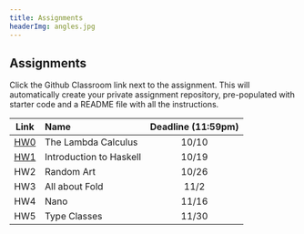 ```yaml
---
title: Assignments
headerImg: angles.jpg
---
```


## Assignments

Click the Github Classroom link next to the assignment. 
This will automatically create your private assignment repository, 
pre-populated with starter code and a README file with all the instructions.


| Link                                             | Name                            | Deadline (11:59pm)        |
|:------------------------------------------------:|:--------------------------------|:-------------------------:|
| [HW0](https://classroom.github.com/a/ntHHd64Z)   | The Lambda Calculus             | 10/10                      |
| [HW1](https://classroom.github.com/a/1Qsc21M6)   | Introduction to Haskell         | 10/19                      |
| HW2   | Random Art                       | 10/26                      |
| HW3   | All about Fold                   | 11/2                       |
| HW4   | Nano                             | 11/16                      |
| HW5   | Type Classes                     | 11/30                      |


<!--
## Past Exams

- [Midterm Fa 19](/static/raw/130-midterm-fa19.pdf) ([solution](/static/raw/130-midterm-fa19-solution.pdf)),
  [Midterm Wi 19](/static/raw/130-midterm-wi19.pdf) ([solution](/static/raw/130-midterm-wi19-solution.pdf)).

- [Final Fa 19](/static/raw/130-final-fa19.pdf) ([solution](/static/raw/130-final-fa19-solution.pdf)),
  [Final Wi 19](/static/raw/130-final-wi19.pdf) ([solution](/static/raw/130-final-wi19-solution.pdf)).
--> 
